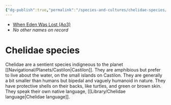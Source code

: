 ```yaml
---
{"dg-publish":true,"permalink":"/species-and-cultures/chelidae-species/","tags":["species"]}
---
```


- [When Eden Was Lost (Ao3)](https://archiveofourown.org/works/19334440/chapters/45992584)
- *No other names on record*
# Chelidae species

Chelidae are a sentient species indigneous to the planet [[Navigational/Planets/Castilon\|Castilon]]. They are amphibious but prefer to live about the water, on the small islands on Castilon. They are generally a bit smaller than humans but bipedal and vaguely humanoid in nature. They have protective shells on their backs, like turtles, and green or brown skin. They speak their own native language, [[Library/Chelidae language\|Chelidae language]].


